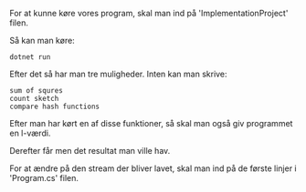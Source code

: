 For at kunne køre vores program, skal man ind på 'ImplementationProject' filen.

Så kan man køre:
```
dotnet run
```

Efter det så har man tre muligheder. Inten kan man skrive:
```
sum of squres
count sketch
compare hash functions
```

Efter man har kørt en af disse funktioner, så skal man også giv programmet en l-værdi.

Derefter får men det resultat man ville hav.

For at ændre på den stream der bliver lavet, skal man ind på de første linjer i 'Program.cs' filen.
